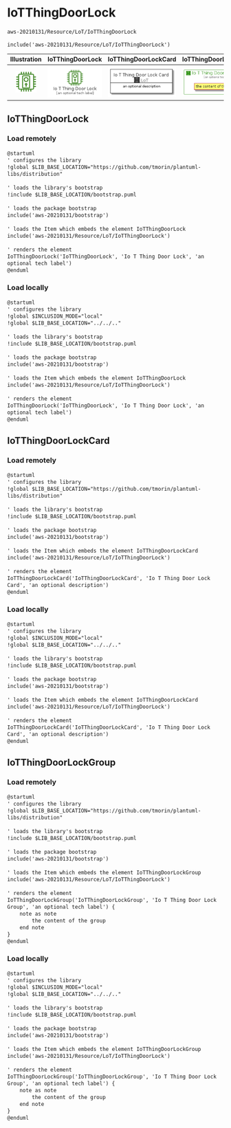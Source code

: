 # IoTThingDoorLock


```text
aws-20210131/Resource/LoT/IoTThingDoorLock
```

```text
include('aws-20210131/Resource/LoT/IoTThingDoorLock')
```



| Illustration | IoTThingDoorLock | IoTThingDoorLockCard | IoTThingDoorLockGroup |
| :---: | :---: | :---: | :---: |
| ![illustration for Illustration](../../../aws-20210131/Resource/LoT/IoTThingDoorLock.png) | ![illustration for IoTThingDoorLock](../../../aws-20210131/Resource/LoT/IoTThingDoorLock.Local.png) | ![illustration for IoTThingDoorLockCard](../../../aws-20210131/Resource/LoT/IoTThingDoorLockCard.Local.png) | ![illustration for IoTThingDoorLockGroup](../../../aws-20210131/Resource/LoT/IoTThingDoorLockGroup.Local.png) |




## IoTThingDoorLock

### Load remotely
```plantuml
@startuml
' configures the library
!global $LIB_BASE_LOCATION="https://github.com/tmorin/plantuml-libs/distribution"

' loads the library's bootstrap
!include $LIB_BASE_LOCATION/bootstrap.puml

' loads the package bootstrap
include('aws-20210131/bootstrap')

' loads the Item which embeds the element IoTThingDoorLock
include('aws-20210131/Resource/LoT/IoTThingDoorLock')

' renders the element
IoTThingDoorLock('IoTThingDoorLock', 'Io T Thing Door Lock', 'an optional tech label')
@enduml
```

### Load locally
```plantuml
@startuml
' configures the library
!global $INCLUSION_MODE="local"
!global $LIB_BASE_LOCATION="../../.."

' loads the library's bootstrap
!include $LIB_BASE_LOCATION/bootstrap.puml

' loads the package bootstrap
include('aws-20210131/bootstrap')

' loads the Item which embeds the element IoTThingDoorLock
include('aws-20210131/Resource/LoT/IoTThingDoorLock')

' renders the element
IoTThingDoorLock('IoTThingDoorLock', 'Io T Thing Door Lock', 'an optional tech label')
@enduml
```

## IoTThingDoorLockCard

### Load remotely
```plantuml
@startuml
' configures the library
!global $LIB_BASE_LOCATION="https://github.com/tmorin/plantuml-libs/distribution"

' loads the library's bootstrap
!include $LIB_BASE_LOCATION/bootstrap.puml

' loads the package bootstrap
include('aws-20210131/bootstrap')

' loads the Item which embeds the element IoTThingDoorLockCard
include('aws-20210131/Resource/LoT/IoTThingDoorLock')

' renders the element
IoTThingDoorLockCard('IoTThingDoorLockCard', 'Io T Thing Door Lock Card', 'an optional description')
@enduml
```

### Load locally
```plantuml
@startuml
' configures the library
!global $INCLUSION_MODE="local"
!global $LIB_BASE_LOCATION="../../.."

' loads the library's bootstrap
!include $LIB_BASE_LOCATION/bootstrap.puml

' loads the package bootstrap
include('aws-20210131/bootstrap')

' loads the Item which embeds the element IoTThingDoorLockCard
include('aws-20210131/Resource/LoT/IoTThingDoorLock')

' renders the element
IoTThingDoorLockCard('IoTThingDoorLockCard', 'Io T Thing Door Lock Card', 'an optional description')
@enduml
```

## IoTThingDoorLockGroup

### Load remotely
```plantuml
@startuml
' configures the library
!global $LIB_BASE_LOCATION="https://github.com/tmorin/plantuml-libs/distribution"

' loads the library's bootstrap
!include $LIB_BASE_LOCATION/bootstrap.puml

' loads the package bootstrap
include('aws-20210131/bootstrap')

' loads the Item which embeds the element IoTThingDoorLockGroup
include('aws-20210131/Resource/LoT/IoTThingDoorLock')

' renders the element
IoTThingDoorLockGroup('IoTThingDoorLockGroup', 'Io T Thing Door Lock Group', 'an optional tech label') {
    note as note
        the content of the group
    end note
}
@enduml
```

### Load locally
```plantuml
@startuml
' configures the library
!global $INCLUSION_MODE="local"
!global $LIB_BASE_LOCATION="../../.."

' loads the library's bootstrap
!include $LIB_BASE_LOCATION/bootstrap.puml

' loads the package bootstrap
include('aws-20210131/bootstrap')

' loads the Item which embeds the element IoTThingDoorLockGroup
include('aws-20210131/Resource/LoT/IoTThingDoorLock')

' renders the element
IoTThingDoorLockGroup('IoTThingDoorLockGroup', 'Io T Thing Door Lock Group', 'an optional tech label') {
    note as note
        the content of the group
    end note
}
@enduml
```

